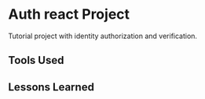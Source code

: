 # Auth react Project

Tutorial project with identity authorization and verification.

## Tools Used



## Lessons Learned

